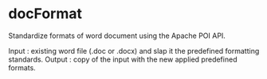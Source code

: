 # docFormat

Standardize formats of word document using the Apache POI API.



Input : existing word file (.doc or .docx) and slap it the predefined formatting standards.
Output : copy of the input with the new applied predefined formats.
